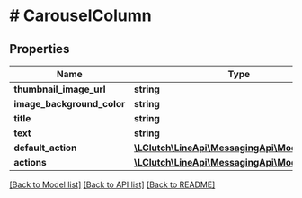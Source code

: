 # # CarouselColumn

## Properties

Name | Type | Description | Notes
------------ | ------------- | ------------- | -------------
**thumbnail_image_url** | **string** |  | [optional]
**image_background_color** | **string** |  | [optional]
**title** | **string** |  | [optional]
**text** | **string** |  |
**default_action** | [**\LClutch\LineApi\MessagingApi\Model\Action**](Action.md) |  | [optional]
**actions** | [**\LClutch\LineApi\MessagingApi\Model\Action[]**](Action.md) |  |

[[Back to Model list]](../../README.md#models) [[Back to API list]](../../README.md#endpoints) [[Back to README]](../../README.md)
